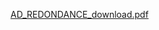 [AD_REDONDANCE_download.pdf](https://github.com/user-attachments/files/17822978/AD_REDONDANCE_download.pdf)
